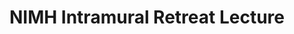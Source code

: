 ---
title: "NIMH Intramural Retreat Lecture"
project_id: 
date: 
conference_id: ""
presenters:
   - peter_bandettini
summary: "NIMH Intramural Retreat Lecture"
file: /assets/presentations/
filename: 
layout: presentation
---